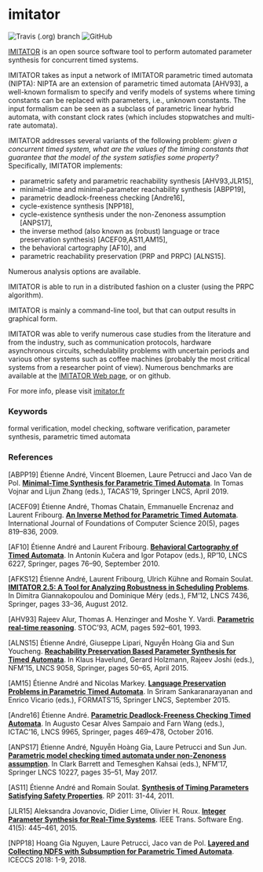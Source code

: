 imitator
========

![Travis (.org) branch](https://img.shields.io/travis/imitator-model-checker/imitator/master.svg)
![GitHub](https://img.shields.io/github/license/imitator-model-checker/imitator.svg)

[IMITATOR](https://www.imitator.fr) is an open source software tool to perform automated parameter synthesis for concurrent timed systems.

IMITATOR takes as input a network of IMITATOR parametric timed automata (NIPTA): NIPTA are an extension of parametric timed automata [AHV93], a well-known formalism to specify and verify models of systems where timing constants can be replaced with parameters, i.e., unknown constants.
The input formalism can be seen as a subclass of parametric linear hybrid automata, with constant clock rates (which includes stopwatches and multi-rate automata).

IMITATOR addresses several variants of the following problem:
_given a concurrent timed system, what are the values of the timing constants that guarantee that the model of the system satisfies some property?_
Specifically, IMITATOR implements:
* parametric safety and parametric reachability synthesis [AHV93,JLR15],
* minimal-time and minimal-parameter reachability synthesis [ABPP19],
* parametric deadlock-freeness checking [Andre16],
* cycle-existence synthesis [NPP18],
* cycle-existence synthesis under the non-Zenoness assumption [ANPS17],
* the inverse method (also known as (robust) language or trace preservation synthesis) [ACEF09,AS11,AM15],
* the behavioral cartography [AF10], and
* parametric reachability preservation (PRP and PRPC) [ALNS15].

Numerous analysis options are available.

IMITATOR is able to run in a distributed fashion on a cluster (using the PRPC algorithm).

IMITATOR is mainly a command-line tool, but that can output results in graphical form.

IMITATOR was able to verify numerous case studies from the literature and from the industry, such as communication protocols, hardware asynchronous circuits, schedulability problems with uncertain periods and various other systems such as coffee machines (probably the most critical systems from a researcher point of view).
Numerous benchmarks are available at the [IMITATOR Web page](https://www.imitator.fr), or on github.

For more info, please visit [imitator.fr](https://www.imitator.fr)


### Keywords
formal verification, model checking, software verification, parameter synthesis, parametric timed automata


### References

[ABPP19] Étienne André, Vincent Bloemen, Laure Petrucci and Jaco Van de Pol. [**Minimal-Time Synthesis for Parametric Timed Automata**](https://doi.org/10.1007/978-3-030-17465-1_12). In Tomas Vojnar and Lijun Zhang (eds.), TACAS’19, Springer LNCS, April 2019.

[ACEF09] Étienne André, Thomas Chatain, Emmanuelle Encrenaz and Laurent Fribourg. [**An Inverse Method for Parametric Timed Automata**](https://doi.org/10.1142/S0129054109006905). International Journal of Foundations of Computer Science 20(5), pages 819–836, 2009.

[AF10] Étienne André and Laurent Fribourg. [**Behavioral Cartography of Timed Automata**](https://doi.org/10.1007/978-3-642-15349-5_5). In Antonín Kučera and Igor Potapov (eds.), RP’10, LNCS 6227, Springer, pages 76–90, September 2010.

[AFKS12] Étienne André, Laurent Fribourg, Ulrich Kühne and Romain Soulat. [**IMITATOR 2.5: A Tool for Analyzing Robustness in Scheduling Problems**](https://doi.org/10.1007/978-3-642-32759-9_6). In Dimitra Giannakopoulou and Dominique Méry (eds.), FM’12, LNCS 7436, Springer, pages 33–36, August 2012.

[AHV93] Rajeev Alur, Thomas A. Henzinger and Moshe Y. Vardi. [**Parametric real-time reasoning**](https://doi.org/10.1145/167088.167242). STOC’93, ACM, pages 592–601, 1993.

[ALNS15] Étienne André, Giuseppe Lipari, Nguyễn Hoàng Gia and Sun Youcheng. [**Reachability Preservation Based Parameter Synthesis for Timed Automata**](https://doi.org/10.1007/978-3-319-17524-9_5). In Klaus Havelund, Gerard Holzmann, Rajeev Joshi (eds.), NFM’15, LNCS 9058, Springer, pages 50–65, April 2015.

[AM15] Étienne André and Nicolas Markey. [**Language Preservation Problems in Parametric Timed Automata**](https://doi.org/10.1007/978-3-319-22975-1_3). In Sriram Sankaranarayanan and Enrico Vicario (eds.), FORMATS’15, Springer LNCS, September 2015.

[Andre16] Étienne André. [**Parametric Deadlock-Freeness Checking Timed Automata**](https://doi.org/10.1007/978-3-319-46750-4_27). In Augusto Cesar Alves Sampaio and Farn Wang (eds.), ICTAC’16, LNCS 9965, Springer, pages 469–478, October 2016.

[ANPS17] Étienne André, Nguyễn Hoàng Gia, Laure Petrucci and Sun Jun. [**Parametric model checking timed automata under non-Zenoness assumption**](https://doi.org/10.1007/978-3-319-57288-8_3). In Clark Barrett and Temesghen Kahsai (eds.), NFM’17, Springer LNCS 10227, pages 35–51, May 2017.

[AS11] Étienne André and Romain Soulat. [**Synthesis of Timing Parameters Satisfying Safety Properties**](https://doi.org/10.1007/978-3-642-24288-5_5). RP 2011: 31-44, 2011.

[JLR15] Aleksandra Jovanovic, Didier Lime, Olivier H. Roux. [**Integer Parameter Synthesis for Real-Time Systems**](https://doi.org/10.1109/TSE.2014.2357445). IEEE Trans. Software Eng. 41(5): 445–461, 2015.

[NPP18] Hoang Gia Nguyen, Laure Petrucci, Jaco van de Pol. [**Layered and Collecting NDFS with Subsumption for Parametric Timed Automata**](https://doi.org/10.1109/ICECCS2018.2018.00009). ICECCS 2018: 1-9, 2018.
